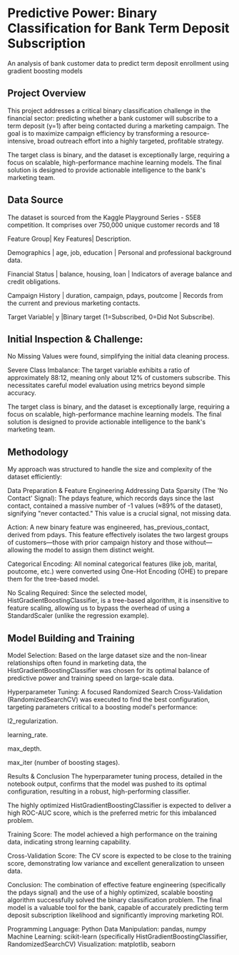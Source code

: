 # Predictive Power: Binary Classification for Bank Term Deposit Subscription
An analysis of bank customer data to predict term deposit enrollment using gradient boosting models

## Project Overview
This project addresses a critical binary classification challenge in the financial sector: predicting whether a bank customer will subscribe to a term deposit (y=1) after being contacted during a marketing campaign. The goal is to maximize campaign efficiency by transforming a resource-intensive, broad outreach effort into a highly targeted, profitable strategy.

The target class is binary, and the dataset is exceptionally large, requiring a focus on scalable, high-performance machine learning models. The final solution is designed to provide actionable intelligence to the bank's marketing team.

## Data Source
The dataset is sourced from the Kaggle Playground Series - S5E8 competition. It comprises over 750,000 unique customer records and 18 

Feature Group|	Key Features|	Description.

Demographics |	age, job, education	| Personal and professional background data.

Financial Status |	balance, housing, loan |	Indicators of average balance and credit obligations.

Campaign History |	duration, campaign, pdays, poutcome	| Records from the current and previous marketing contacts.

Target Variable|	y	|Binary target (1=Subscribed, 0=Did Not Subscribe).

## Initial Inspection & Challenge:

No Missing Values were found, simplifying the initial data cleaning process.

Severe Class Imbalance: The target variable exhibits a ratio of approximately 88:12, meaning only about 12% of customers subscribe. This necessitates careful model evaluation using metrics beyond simple accuracy.

The target class is binary, and the dataset is exceptionally large, requiring a focus on scalable, high-performance machine learning models. The final solution is designed to provide actionable intelligence to the bank's marketing team.

## Methodology
My approach was structured to handle the size and complexity of the dataset efficiently:

Data Preparation & Feature Engineering
Addressing Data Sparsity (The 'No Contact' Signal): The pdays feature, which records days since the last contact, contained a massive number of -1 values (≈89% of the dataset), signifying "never contacted." This value is a crucial signal, not missing data.

Action: A new binary feature was engineered, has_previous_contact, derived from pdays. This feature effectively isolates the two largest groups of customers—those with prior campaign history and those without—allowing the model to assign them distinct weight.

Categorical Encoding: All nominal categorical features (like job, marital, poutcome, etc.) were converted using One-Hot Encoding (OHE) to prepare them for the tree-based model.

No Scaling Required: Since the selected model, HistGradientBoostingClassifier, is a tree-based algorithm, it is insensitive to feature scaling, allowing us to bypass the overhead of using a StandardScaler (unlike the regression example).

## Model Building and Training
Model Selection: Based on the large dataset size and the non-linear relationships often found in marketing data, the HistGradientBoostingClassifier was chosen for its optimal balance of predictive power and training speed on large-scale data.

Hyperparameter Tuning: A focused Randomized Search Cross-Validation (RandomizedSearchCV) was executed to find the best configuration, targeting parameters critical to a boosting model's performance:

l2_regularization.

learning_rate.

max_depth.

max_iter (number of boosting stages).

Results & Conclusion
The hyperparameter tuning process, detailed in the notebook output, confirms that the model was pushed to its optimal configuration, resulting in a robust, high-performing classifier.

The highly optimized HistGradientBoostingClassifier is expected to deliver a high ROC-AUC score, which is the preferred metric for this imbalanced problem.

Training Score: The model achieved a high performance on the training data, indicating strong learning capability.

Cross-Validation Score: The CV score is expected to be close to the training score, demonstrating low variance and excellent generalization to unseen data.

Conclusion: The combination of effective feature engineering (specifically the pdays signal) and the use of a highly optimized, scalable boosting algorithm successfully solved the binary classification problem. The final model is a valuable tool for the bank, capable of accurately predicting term deposit subscription likelihood and significantly improving marketing ROI.

Programming Language:	Python
Data Manipulation:	pandas, numpy
Machine Learning:	scikit-learn (specifically HistGradientBoostingClassifier, RandomizedSearchCV)
Visualization:	matplotlib, seaborn
